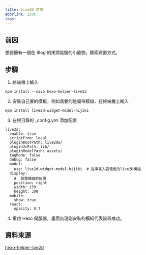 ```yaml
---
title: Live2D 建置
abbrlink: 1306
tags:
---
```


## 前因
想要擁有一個在 Blog 的搖頭晃腦的小寵物，摸索建置方式。

## 步驟
1. 終端機上輸入
```
npm install --save hexo-helper-live2d
```

2. 安裝自己要的模板，例如我要的是貓咪模組，在終端機上輸入
```
npm install live2d-widget-model-hijiki
```

3. 在根目錄的 _config.yml 添加配置
```
live2d:
  enable: true
  scriptFrom: local
  pluginRootPath: live2dw/
  pluginJsPath: lib/
  pluginModelPath: assets/
  tagMode: false
  debug: false
  model:
    use: live2d-widget-model-hijiki  # 這串寫入要使用的live2D模組
  display:
    #  設置模組的位置
    position: right
    width: 150
    height: 300
  mobile:
    show: true
  react:
    opacity: 0.7
```

4. 重啟 Hexo 伺服器，畫面出現剛安裝的模組代表設置成功。

## 資料來源
[hexo-helper-live2d](https://github.com/EYHN/hexo-helper-live2d)

